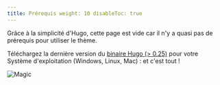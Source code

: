 ```yaml
---
title: Prérequis weight: 10 disableToc: true
---
```


Grâce à la simplicité d'Hugo, cette page est vide car il n'y a quasi pas de prérequis pour utiliser le thème.

Téléchargez la dernière version du [binaire Hugo (> 0.25)](https://gohugo.io/getting-started/installing/) pour votre
Système d'exploitation (Windows, Linux, Mac) : et c'est tout !

![Magic](/basics/requirements/images/magic.gif?classes=shadow)